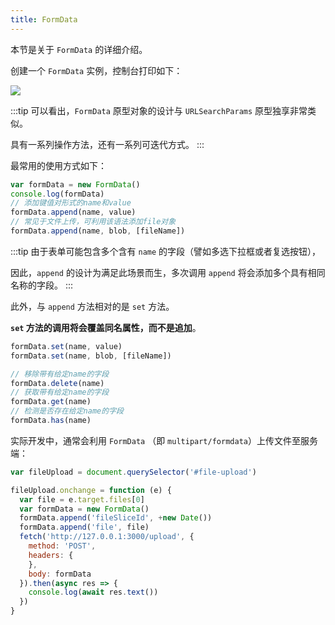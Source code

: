 ```yaml
---
title: FormData
---
```


本节是关于 `FormData` 的详细介绍。

创建一个 `FormData` 实例，控制台打印如下：

![](https://raw.githubusercontent.com/oneyoung19/vuepress-blog-img/main/img/006y8mN6ly1h6rb5sfjjxj318o0i640y.jpg)

:::tip
可以看出，`FormData` 原型对象的设计与 `URLSearchParams` 原型独享非常类似。

具有一系列操作方法，还有一系列可迭代方式。
:::

最常用的使用方式如下：

```js
var formData = new FormData()
console.log(formData)
// 添加键值对形式的name和value
formData.append(name, value)
// 常见于文件上传，可利用该语法添加file对象
formData.append(name, blob, [fileName])
```

:::tip
由于表单可能包含多个含有 `name` 的字段（譬如多选下拉框或者复选按钮），

因此，`append` 的设计为满足此场景而生，多次调用 `append` 将会添加多个具有相同名称的字段。
:::

此外，与 `append` 方法相对的是 `set` 方法。

**`set` 方法的调用将会覆盖同名属性，而不是追加**。

```js
formData.set(name, value)
formData.set(name, blob, [fileName])

// 移除带有给定name的字段
formData.delete(name)
// 获取带有给定name的字段
formData.get(name)
// 检测是否存在给定name的字段
formData.has(name)
```

实际开发中，通常会利用 `FormData` （即 `multipart/formdata`）上传文件至服务端：

```js
var fileUpload = document.querySelector('#file-upload')

fileUpload.onchange = function (e) {
  var file = e.target.files[0]
  var formData = new FormData()
  formData.append('fileSliceId', +new Date())
  formData.append('file', file)
  fetch('http://127.0.0.1:3000/upload', {
    method: 'POST',
    headers: {
    },
    body: formData
  }).then(async res => {
    console.log(await res.text())
  })
}
```

